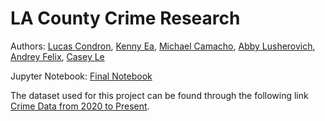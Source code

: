 # LA County Crime Research
 
 Authors: [Lucas Condron](https://github.com/),
           [Kenny Ea](https://github.com/),
          [Michael Camacho](https://github.com/Mcamacho457),
           [Abby Lusherovich](https://github.com/),
           [Andrey Felix](https://github.com/),
           [Casey Le](https://github.com/)

Jupyter Notebook: [Final Notebook](final_project.ipynb)

The dataset used for this project can be found through the following link [Crime Data from 2020 to Present](https://catalog.data.gov/dataset/crime-data-from-2020-to-present).
